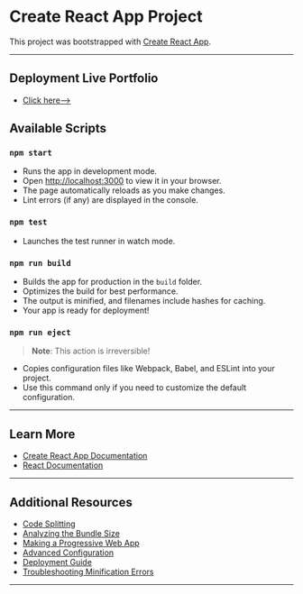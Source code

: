 # **Create React App Project**

This project was bootstrapped with [Create React App](https://github.com/facebook/create-react-app).

---

## **Deployment Live Portfolio**
- [Click here-->](https://shubhamgupt.netlify.app/)

## **Available Scripts**

### `npm start`
- Runs the app in development mode.
- Open [http://localhost:3000](http://localhost:3000) to view it in your browser.
- The page automatically reloads as you make changes.
- Lint errors (if any) are displayed in the console.

### `npm test`
- Launches the test runner in watch mode.

### `npm run build`
- Builds the app for production in the `build` folder.
- Optimizes the build for best performance.
- The output is minified, and filenames include hashes for caching.
- Your app is ready for deployment!

### `npm run eject`
> **Note**: This action is irreversible!

- Copies configuration files like Webpack, Babel, and ESLint into your project.
- Use this command only if you need to customize the default configuration.

---

## **Learn More**

- [Create React App Documentation](https://facebook.github.io/create-react-app/docs/getting-started)
- [React Documentation](https://reactjs.org/)

---

## **Additional Resources**

- [Code Splitting](https://facebook.github.io/create-react-app/docs/code-splitting)
- [Analyzing the Bundle Size](https://facebook.github.io/create-react-app/docs/analyzing-the-bundle-size)
- [Making a Progressive Web App](https://facebook.github.io/create-react-app/docs/making-a-progressive-web-app)
- [Advanced Configuration](https://facebook.github.io/create-react-app/docs/advanced-configuration)
- [Deployment Guide](https://facebook.github.io/create-react-app/docs/deployment)
- [Troubleshooting Minification Errors](https://facebook.github.io/create-react-app/docs/troubleshooting#npm-run-build-fails-to-minify)

---


